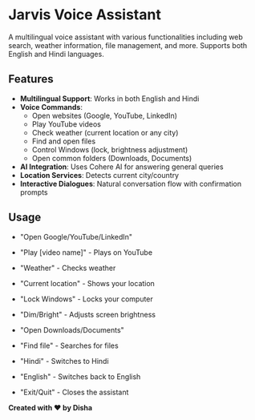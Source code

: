 
# Jarvis Voice Assistant

A multilingual voice assistant with various functionalities including web search, weather information, file management, and more. Supports both English and Hindi languages.

## Features

- **Multilingual Support**: Works in both English and Hindi
- **Voice Commands**: 
  - Open websites (Google, YouTube, LinkedIn)
  - Play YouTube videos
  - Check weather (current location or any city)
  - Find and open files
  - Control Windows (lock, brightness adjustment)
  - Open common folders (Downloads, Documents)
- **AI Integration**: Uses Cohere AI for answering general queries
- **Location Services**: Detects current city/country
- **Interactive Dialogues**: Natural conversation flow with confirmation prompts

## Usage
- "Open Google/YouTube/LinkedIn"

- "Play [video name]" - Plays on YouTube

- "Weather" - Checks weather

- "Current location" - Shows your location

- "Lock Windows" - Locks your computer

- "Dim/Bright" - Adjusts screen brightness

- "Open Downloads/Documents"

- "Find file" - Searches for files

- "Hindi" - Switches to Hindi

- "English" - Switches back to English

- "Exit/Quit" - Closes the assistant

 **Created with ❤️ by Disha**
